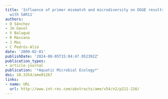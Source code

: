```yaml
---
title: 'Influence of primer mismatch and microdiversity on DGGE results: a case study
  with SAR11'
authors:
- O Sánchez
- Jm Gasol
- V Balagué
- R Massana
- J Mas
- C Pedrós-Alió
date: '2009-02-01'
publishDate: '2024-08-05T15:04:47.952392Z'
publication_types:
- article-journal
publication: '*Aquatic Microbial Ecology*'
doi: 10.3354/ame01267
links:
- name: URL
  url: http://www.int-res.com/abstracts/ame/v54/n2/p211-216/
---
```


